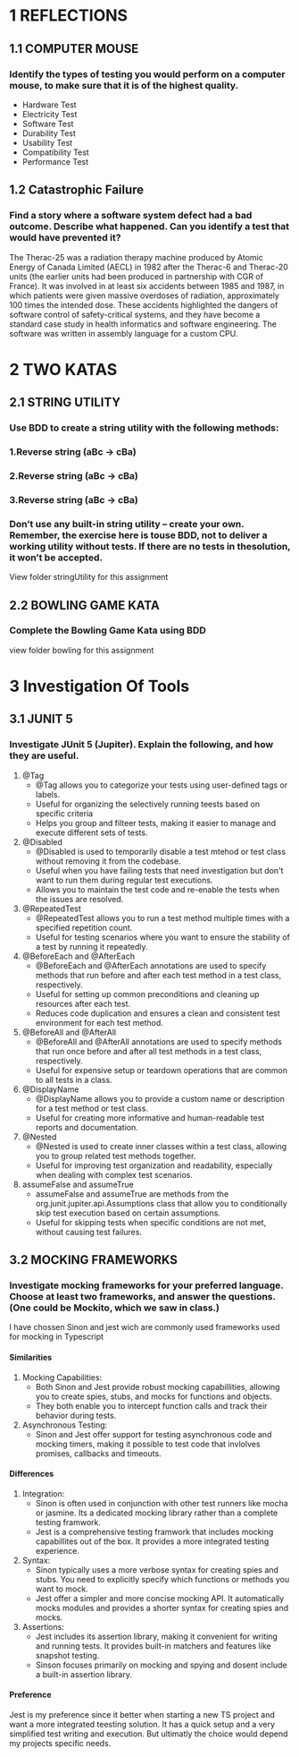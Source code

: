 # 1 REFLECTIONS
## 1.1 COMPUTER MOUSE 
### Identify the types of testing you would perform on a computer mouse, to make sure that it is of the highest quality. 

* Hardware Test
* Electricity Test
* Software Test
* Durability Test
* Usability Test
* Compatibility Test
* Performance Test

## 1.2 Catastrophic Failure
### Find a story where a software system defect had a bad outcome. Describe what happened. Can you identify a test that would have prevented it? 

The Therac-25 was a radiation therapy machine produced by Atomic Energy of Canada Limited (AECL) in 1982 after the Therac-6 and Therac-20 units (the earlier units had been produced in partnership with CGR of France). It was involved in at least six accidents between 1985 and 1987, in which patients were given massive overdoses of radiation, approximately 100 times the intended dose. These accidents highlighted the dangers of software control of safety-critical systems, and they have become a standard case study in health informatics and software engineering. The software was written in assembly language for a custom CPU.

# 2 TWO KATAS 
## 2.1 STRING UTILITY
### Use BDD to create a string utility with the following methods: 
### 1.Reverse string (aBc -> cBa)
### 2.Reverse string (aBc -> cBa)
### 3.Reverse string (aBc -> cBa)
### Don’t use any built-in string utility – create your own. Remember, the exercise here is touse BDD, not to deliver a working utility without tests. If there are no tests in thesolution, it won’t be accepted. 

View folder stringUtility for this assignment

## 2.2 BOWLING GAME KATA 
### Complete the Bowling Game Kata using BDD
view folder bowling for this assignment

# 3 Investigation Of Tools
## 3.1 JUNIT 5 
### Investigate JUnit 5 (Jupiter). Explain the following, and how they are useful. 
1. @Tag
   - @Tag allows you to categorize your tests using user-defined tags or labels.
   - Useful for organizing the selectively running teests based on specific criteria
   - Helps you group and filteer tests, making it easier to manage and execute different sets of tests.
2. @Disabled
   - @Disabled is used to temporarily disable a test mtehod or test class without removing it from the codebase.
   - Useful when you have failing tests that need investigation but don't want to run them during regular test executions.
   - Allows you to maintain the test code and re-enable the tests when the issues are resolved.
3. @RepeatedTest
   - @RepeatedTest allows you to run a test method multiple times with a specified repetition count.
   - Useful for testing scenarios where you want to ensure the stability of a test by running it repeatedly.
4. @BeforeEach and @AfterEach
   - @BeforeEach and @AfterEach annotations are used to specify methods that run before and after each test method in a test class, respectively.
   - Useful for setting up common preconditions and cleaning up resources after each test.
   - Reduces code duplication and ensures a clean and consistent test environment for each test method.
5. @BeforeAll and @AfterAll
   - @BeforeAll and @AfterAll annotations are used to specify methods that run once before and after all test methods in a test class, respectively.
   - Useful for expensive setup or teardown operations that are common to all tests in a class.
6. @DisplayName
   - @DisplayName allows you to provide a custom name or description for a test method or test class.
   - Useful for creating more informative and human-readable test reports and documentation.
7. @Nested
   - @Nested is used to create inner classes within a test class, allowing you to group related test methods together.
   - Useful for improving test organization and readability, especially when dealing with complex test scenarios.
8. assumeFalse and assumeTrue
   - assumeFalse and assumeTrue are methods from the org.junit.jupiter.api.Assumptions class that allow you to conditionally skip test execution based on certain assumptions.
   - Useful for skipping tests when specific conditions are not met, without causing test failures.

## 3.2 MOCKING FRAMEWORKS 
### Investigate mocking frameworks for your preferred language. Choose at least two frameworks, and answer the questions. (One could be Mockito, which we saw in class.) 

I have chossen Sinon and jest wich are commonly used frameworks used for mocking in Typescript

#### Similarities 

1. Mocking Capabilities:
   - Both Sinon and Jest provide robust mocking capabillities, allowing you to create spies, stubs, and mocks for functions and objects.
   - They both enable you to intercept function calls and track their behavior during tests.
2. Asynchronous Testing:
   - Sinon and Jest offer support for testing asynchronous code and mocking timers, making it possible to test code that invlolves promises, callbacks and timeouts.

#### Differences

1. Integration:
   - Sinon is often used in conjunction with other test runners like mocha or jasmine. Its a dedicated mocking library rather than a complete testing framwork.
   - Jest is a comprehensive testing framwork that includes mocking capabillites out of the box. It provides a more integrated testing experience.
2. Syntax:
   - Sinon typically uses a more verbose syntax for creating spies and stubs. You need to explicitly specify which functions or methods you want to mock.
   - Jest offer a simpler and more concise mocking API. It automatically mocks modules and provides a shorter syntax for creating spies and mocks.
3. Assertions:
   - Jest includes its assertion library, making it convenient for writing and running tests. It provides built-in matchers and features like snapshot testing.
   - Sinson focuses primarily on mocking and spying and dosent include a built-in assertion library.

#### Preference

Jest is my preference since it better when starting a new TS project and want a more integrated teesting solution. It has a quick setup and a very simplified test writing and execution. But ultimatly the choice would depend my projects specific needs. 





